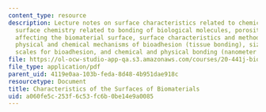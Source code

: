 ```yaml
---
content_type: resource
description: Lecture notes on surface characteristics related to chemical bonding,
  surface chemistry related to bonding of biological molecules, porosity, factors
  affecting the biomaterial surface, surface characteristics and methods of analysis,
  physical and chemical mechanisms of bioadhesion (tissue bonding), size and time
  scales for bioadhesion, and chemical and physical bonding (nanometer scale).
file: https://ol-ocw-studio-app-qa.s3.amazonaws.com/courses/20-441j-biomaterials-tissue-interactions-fall-2009/a060fe5c253f6c53fc6b0be14e9a0085_MIT20_441JF09_read08_spec1.pdf
file_type: application/pdf
parent_uid: 4119e0aa-103b-feda-8d48-4b951dae918c
resourcetype: Document
title: Characteristics of the Surfaces of Biomaterials
uid: a060fe5c-253f-6c53-fc6b-0be14e9a0085
---
```


